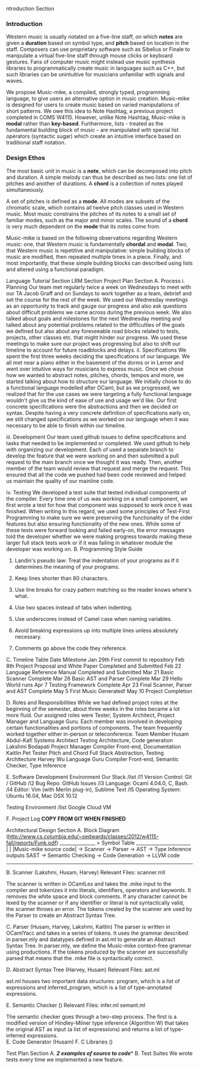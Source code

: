 ntroduction Section
### Introduction
Western music is usually notated on a five-line staff, on which **notes** are given a **duration** based on symbol type, and **pitch** based on location in the staff. Composers can use proprietary software such as Sibelius or Finale to manipulate a virtual five-line staff through mouse clicks or keyboard gestures. Fans of computer music might instead use music synthesis libraries to programmatically create music in languages such as C++, but such libraries can be unintuitive for musicians unfamiliar with signals and waves.

We propose Music-mike, a compiled, strongly typed, programming language, to give users an alternative option in music creation. Music-mike is designed for users to create music based on varied manipulations of short patterns. We owe this idea to Note Hashtag, a previous project completed in COMS W4115. However, unlike Note Hashtag, Music-mike is **modal** rather than **key-based**. Furthermore, lists - treated as the fundamental building block of music - are manipulated with special list operators (syntactic sugar) which create an intuitive interface based on traditional staff notation.

### Design Ethos
The most basic unit in music is a **note**, which can be decomposed into pitch and duration. A simple melody can thus be described as two lists: one list of pitches and another of durations. A **chord** is a collection of notes played simultaneously.

A set of pitches is defined as a **mode**. All modes are subsets of the chromatic scale, which contains all twelve pitch classes used in Western music. Most music constrains the pitches of its notes to a small set of familiar modes, such as the major and minor scales. The sound of a **chord** is very much dependent on the **mode** that its notes come from.

Music-mike is based on the following observations regarding Western music: one, that Western music is fundamentally  **chordal** and **modal**. Two, that Western music is repetitive and manipulative: simple building blocks of music are modified, then repeated multiple times in a piece. Finally, and most importantly, that these simple building blocks can described using lists and altered using a functional paradigm.

Language Tutorial Section
LRM Section
Project Plan Section
A. Process
  i. Planning
  Our team met regularly twice a week on Wednesdays to meet with our TA Jacob Graff and
  on Sundays to work together as a team, debrief and set the course for the rest of the week. We used
  our Wednesday meetings as an opportunity to track and gauge our progress and also ask questions about
  difficult problems we came across during the previous week. We also talked about goals and milestones for the next
  Wednesday meeting and talked about any potential problems related to the difficulties of the goals we defined but also
  about any foreseeable road blocks related to tests, projects, other classes etc. that might hinder our progress. We used
  these meetings to make sure our project was progressing but also to shift our timeline to account for future roadblocks and delays.
  ii. Specifications
  We spent the first three weeks deciding the specifications of our language. We all met
  near a piano either in the basement of the dorms or in Lerner and went over intuitive ways
  for musicians to express music. Once we chose how we wanted to abstract notes, pitches, chords, tempos and more, we started
  talking about how to structure our language. We initially chose to do a functional language modelled after OCaml, but as we progressed,
  we realized that for the use cases we were targeting a fully functional language wouldn't give us the kind of ease of use and usage we'd like.
  Our first concrete specifications were the abstractions and then we decided on syntax. Despite having a very concrete definition of specifications
  early on, we still changed specifications as we worked on our language when it was necessary to be able to finish within our timeline.

  iii. Development
  Our team used github issues to define specifications and tasks that needed to be implemented or completed. We used github to help
  with organizing our development. Each of used a separate branch to develop the feature that we were working on and then submitted a pull
  request to the main branch once we thought it was ready. Then, another member of the team would review that request and merge the request. This ensured
  that all the code we pushed had been code reviewed and helped us maintain the quality of our mainline code.

  iv. Testing
  We developed a test suite that tested individual components of the compiler. Every time one of
  us was working on a small component, we first wrote a test for how that component was supposed to work
  once it was finished. When writing In this regard, we used some principles of Test-First Programming to make sure we were preserving
  the functionality of the older features but also ensuring functionality of the new ones. While some of these tests were forward
  looking and failed early-on, the error messages told the developer whether we were making progress towards making these larger full stack
  tests work or if it was failing in whatever module the developer was working on.
B. Programming Style Guide

1. Landin's pseudo law: Treat the indentation of your programs as if it determines the meaning of your programs.

2. Keep lines shorter than 80 characters.

3. Use line breaks for crazy pattern matching so the reader knows where's what.

4. Use two spaces instead of tabs when indenting.

5. Use underscores instead of Camel case when naming variables.

6. Avoid breaking expressions up into multiple lines unless absolutely necessary.

7. Comments go above the code they reference.

C. Timeline
Table
Date        Milestone
Jan 29th    First commit to repository
Feb 8th     Project Proposal and White Paper Completed and Submitted
Feb 22      Language Reference Manual Completed and Submitted
Mar 21      Basic Scanner Complete
Mar 26      Basic AST and Parser Complete
Mar 29      Hello World runs
Apr 7       Testing Framework Complete
Apr 23      Final Scanner, Parser and AST Complete
May 5       First Music Generated!
May 10      Project Completion

D. Roles and Responsibilities
While we had defined project roles at the beginning of the semester, about
three weeks in the roles became a lot more fluid. Our assigned roles were
Tester, System Architect, Project Manager and Language Guru. Each member was involved
in developing certain functionalities and portions of components. The team frequently worked
together either in-person or teleconference.
Team Member
Husam Abdul-Kafi  Systems Architect Testing Architecture, Code generation
Lakshmi Bodapati  Project Manager   Compiler Front-end, Documentation
Kaitlin Pet       Tester            Pitch and Chord Full Stack Abstraction, Testing Architecture
Harvey Wu         Language Guru     Compiler Front-end, Semantic Checker, Type Inference

E. Software Development Environment
Our Stack
/list
/l1 Version Control: Git / GitHub
/l2 Bug Repo: GitHub Issues
/l3 Language: Ocaml 4.04.0, C, Bash.
/l4 Editor: Vim (with Merlin plug-in), Sublime Text
/l5 Operating System: Ubuntu 16.04, Mac OSX 10.12

Testing Environment
/list
Google Cloud VM

F. Project Log
****************COPY FROM GIT WHEN FINISHED****************

Architectural Design Section
A. Block Diagram (http://www.cs.columbia.edu/~sedwards/classes/2012/w4115-fall/reports/Funk.pdf)                                            _______________ > Symbol Table
_______________________                                              |                       |
|Music-mike source code| -> Scanner -> Parser -> AST -> Type Inference outputs SAST -> Semantic Checking -> Code Generation -> LLVM code
________________________

B. Scanner (Lakshmi, Husam, Harvey)
Relevant Files: scanner.mll

The scanner is written in OCamlLex and takes the .mike input to the compiler
and tokenizes it into literals, identifiers, operators and keywords. It removes the white space
and block comments. If any character cannot be lexed by the scanner or if
any identifier or literal is not syntactically valid, the scanner throws an error. The tokens
created by the scanner are used by the Parser to create an Abstract Syntax Tree.

C. Parser (Husam, Harvey, Lakshmi, Kaitlin)
The parser is written in OCamlYacc and takes in a series of tokens. It uses the grammar described
in parser.mly and datatypes defined in ast.ml to generate an Abstract Syntax Tree. In parser.mly, we define
the Music-mike context-free grammar using productions. If the tokens produced by the scanner are successfully
parsed that means that the .mike file is syntactically correct.

D. Abstract Syntax Tree (Harvey, Husam)
Relevant Files: ast.ml

ast.ml houses two important data structures: program, which is a list of expressions and inferred_program, which is a list of type-annotated expressions. 

E. Semantic Checker ()
Relevant Files: infer.ml semant.ml

The semantic checker goes through a two-step process. The first is a modified version of Hindley-Milner type inference (Algorithm W) that takes the original AST as input (a list of expressions) and returns a list of type-inferred expressions.   
E. Code Generator (Husam)
F. C Libraries ()

Test Plan Section
A. *****************2 examples of source to code******************
B. Test Suites
We wrote tests every time we implemented a new feature. 
